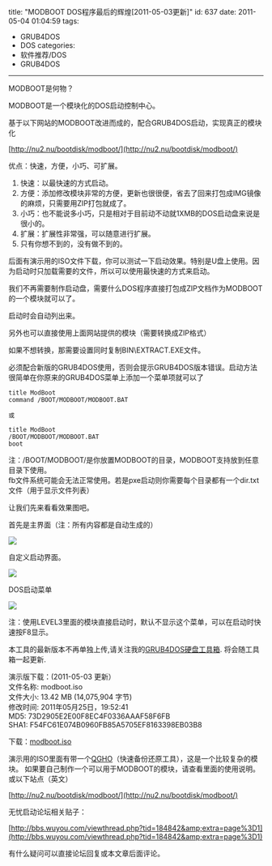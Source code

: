 title: "MODBOOT DOS程序最后的辉煌[2011-05-03更新]"
id: 637
date: 2011-05-04 01:04:59
tags: 
- GRUB4DOS
- DOS
categories: 
- 软件推荐/DOS
- GRUB4DOS
---

MODBOOT是何物？

MODBOOT是一个模块化的DOS启动控制中心。

基于以下网站的MODBOOT改进而成的，配合GRUB4DOS启动，实现真正的模块化

[http://nu2.nu/bootdisk/modboot/](http://nu2.nu/bootdisk/modboot/)

优点：快速，方便，小巧、可扩展。

1.  快速：以最快速的方式启动。
2.  方便：添加修改模块非常的方便，更新也很很便，省去了回来打包成IMG镜像的麻烦，只需要用ZIP打包就成了。
3.  小巧：也不能说多小巧，只是相对于目前动不动就1XMB的DOS启动盘来说是很小的。
4.  扩展：扩展性非常强，可以随意进行扩展。
5.  只有你想不到的，没有做不到的。

后面有演示用的ISO文件下载，你可以测试一下启动效果。特别是U盘上使用。因为启动时只加载需要的文件，所以可以使用最快速的方式来启动。

我们不再需要制作启动盘，需要什么DOS程序直接打包成ZIP文档作为MODBOOT的一个模块就可以了。

启动时会自动列出来。

另外也可以直接使用上面网站提供的模块（需要转换成ZIP格式）

如果不想转换，那需要设置同时复制BIN\\EXTRACT.EXE文件。

必须配合新版的GRUB4DOS使用，否则会提示GRUB4DOS版本错误。启动方法很简单在你原来的GRUB4DOS菜单上添加一个菜单项就可以了

```
title ModBoot
command /BOOT/MODBOOT/MODBOOT.BAT

或

title ModBoot
/BOOT/MODBOOT/MODBOOT.BAT
boot
```

注：/BOOT/MODBOOT/是你放置MODBOOT的目录，MODBOOT支持放到任意目录下使用。  
fb文件系统可能会无法正常使用。若是pxe启动则你需要每个目录都有一个dir.txt文件（用于显示文件列表）  

让我们先来看看效果图吧。

首先是主界面（注：所有内容都是自动生成的）

![]([CDN_URL]:/post/modboot/main.png)

自定义启动界面。

![]([CDN_URL]:/post/modboot/custom.png)

DOS启动菜单

![]([CDN_URL]:/post/modboot/dos.png)

注：使用LEVEL3里面的模块直接启动时，默认不显示这个菜单，可以在启动时快速按F8显示。


本工具的最新版本不再单独上传,请关注我的[GRUB4DOS硬盘工具箱](/post/g4d\_hd\_tools/ "[分享] 基于GRUB4DOS的硬盘工具箱[2011-08-02更新]"). 将会随工具箱一起更新. 


演示版下载：(2011-05-03 更新）  
文件名称: modboot.iso  
文件大小: 13.42 MB (14,075,904 字节)  
修改时间: 2011年05月25日，19:52:41  
MD5: 73D2905E2E00F8EC4F0336AAAF58F6FB  
SHA1: F54FC61E074B0960FB85A5705EF8163398EB03B8  

下载：[modboot.iso](http://yunfile.com/file/chenall/e95e35f4/)

演示用的ISO里面有带一个[QGHO](/post/qgho/)（快速备份还原工具），这是一个比较复杂的模块。 
如果要自己制作一个可以用于MODBOOT的模块，请查看里面的使用说明。或以下站点（英文）

[http://nu2.nu/bootdisk/modboot/](http://nu2.nu/bootdisk/modboot/)

无忧启动论坛相关贴子：

[http://bbs.wuyou.com/viewthread.php?tid=184842&amp;extra=page%3D1](http://bbs.wuyou.com/viewthread.php?tid=184842&amp;extra=page%3D1)

有什么疑问可以直接论坛回复或本文章后面评论。
